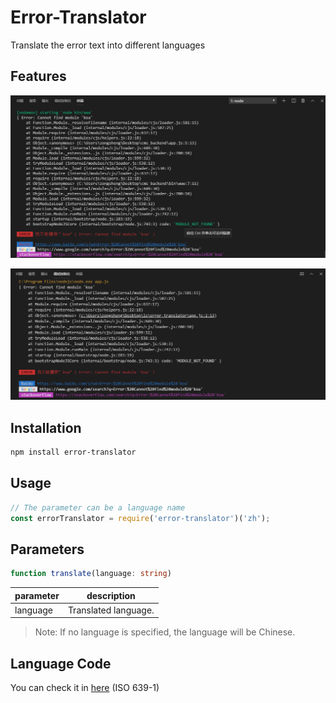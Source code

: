 # Error-Translator
Translate the error text into different languages

## Features

![one](.\img\one.png)



![two](.\img\two.png)

## Installation

```bash
npm install error-translator
```

## Usage

```javascript
// The parameter can be a language name
const errorTranslator = require('error-translator')('zh');
```

## Parameters

```typescript
function translate(language: string)
```

| parameter | description                 |
| --------- | --------------------------- |
| language  | Translated language.        |

> Note: If no language is specified, the language will be Chinese.

## Language Code
You can check it in [here](https://en.wikipedia.org/wiki/List_of_ISO_639-1_codes) (ISO 639-1)

